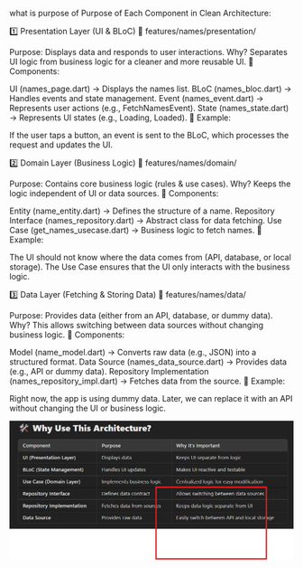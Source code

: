 what is purpose of Purpose of Each Component in Clean Architecture:

1️⃣ Presentation Layer (UI & BLoC)
📂 features/names/presentation/

Purpose: Displays data and responds to user interactions.
Why? Separates UI logic from business logic for a cleaner and more reusable UI.
🔹 Components:

UI (names_page.dart) → Displays the names list.
BLoC (names_bloc.dart) → Handles events and state management.
Event (names_event.dart) → Represents user actions (e.g., FetchNamesEvent).
State (names_state.dart) → Represents UI states (e.g., Loading, Loaded).
📌 Example:

If the user taps a button, an event is sent to the BLoC, which processes the request and updates the UI.




2️⃣ Domain Layer (Business Logic)
📂 features/names/domain/

Purpose: Contains core business logic (rules & use cases).
Why? Keeps the logic independent of UI or data sources.
🔹 Components:

Entity (name_entity.dart) → Defines the structure of a name.
Repository Interface (names_repository.dart) → Abstract class for data fetching.
Use Case (get_names_usecase.dart) → Business logic to fetch names.
📌 Example:

The UI should not know where the data comes from (API, database, or local storage). The Use Case ensures that the UI only interacts with the business logic.



3️⃣ Data Layer (Fetching & Storing Data)
📂 features/names/data/

Purpose: Provides data (either from an API, database, or dummy data).
Why? This allows switching between data sources without changing business logic.
🔹 Components:

Model (name_model.dart) → Converts raw data (e.g., JSON) into a structured format.
Data Source (names_data_source.dart) → Provides data (e.g., API or dummy data).
Repository Implementation (names_repository_impl.dart) → Fetches data from the source.
📌 Example:

Right now, the app is using dummy data. Later, we can replace it with an API without changing the UI or business logic.



![alt text](image.png)